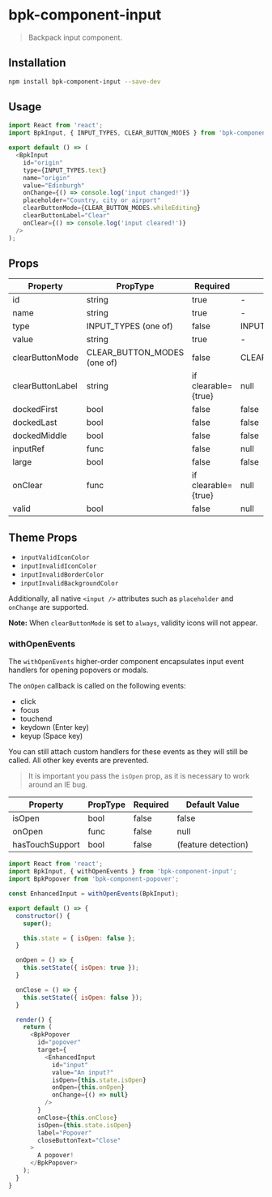 # bpk-component-input

> Backpack input component.

## Installation

```sh
npm install bpk-component-input --save-dev
```

## Usage

```js
import React from 'react';
import BpkInput, { INPUT_TYPES, CLEAR_BUTTON_MODES } from 'bpk-component-input';

export default () => (
  <BpkInput
    id="origin"
    type={INPUT_TYPES.text}
    name="origin"
    value="Edinburgh"
    onChange={() => console.log('input changed!')}
    placeholder="Country, city or airport"
    clearButtonMode={CLEAR_BUTTON_MODES.whileEditing}
    clearButtonLabel="Clear"
    onClear={() => console.log('input cleared!')}
  />
);
```

## Props

| Property         | PropType             | Required                  | Default Value            |
| ---------------- | -------------------------- | ------------------- | ------------------------ |
| id               | string                     | true                | -                        |
| name             | string                     | true                | -                        |
| type             | INPUT_TYPES (one of)       | false               | INPUT_TYPES.text         |
| value            | string                     | true                | -                        |
| clearButtonMode  | CLEAR_BUTTON_MODES (one of)| false               | CLEAR_BUTTON_MODES.never |
| clearButtonLabel | string                     | if clearable={true} | null                     |
| dockedFirst      | bool                       | false               | false                    |
| dockedLast       | bool                       | false               | false                    |
| dockedMiddle     | bool                       | false               | false                    |
| inputRef         | func                       | false               | null                     |
| large            | bool                       | false               | false                    |
| onClear          | func                       | if clearable={true} | null                     |
| valid            | bool                       | false               | null                     |

## Theme Props

* `inputValidIconColor`
* `inputInvalidIconColor`
* `inputInvalidBorderColor`
* `inputInvalidBackgroundColor`

Additionally, all native `<input />` attributes such as `placeholder` and `onChange` are supported.

**Note:** When `clearButtonMode` is set to `always`, validity icons will not appear.

### withOpenEvents

The `withOpenEvents` higher-order component encapsulates input event handlers for opening popovers or modals.

The `onOpen` callback is called on the following events:

* click
* focus
* touchend
* keydown (Enter key)
* keyup (Space key)

You can still attach custom handlers for these events as they will still be called. All other key events are prevented.

> It is important you pass the `isOpen` prop, as it is necessary to work around an IE bug.

| Property        | PropType             | Required  | Default Value       |
| --------------- | -------------------- | --------- | ------------------- |
| isOpen          | bool                 | false     | false               |
| onOpen          | func                 | false     | null                |
| hasTouchSupport | bool                 | false     | (feature detection) |

```js
import React from 'react';
import BpkInput, { withOpenEvents } from 'bpk-component-input';
import BpkPopover from 'bpk-component-popover';

const EnhancedInput = withOpenEvents(BpkInput);

export default () => {
  constructor() {
    super();

    this.state = { isOpen: false };
  }

  onOpen = () => {
    this.setState({ isOpen: true });
  }

  onClose = () => {
    this.setState({ isOpen: false });
  }

  render() {
    return (
      <BpkPopover
        id="popover"
        target={
          <EnhancedInput
            id="input"
            value="An input?"
            isOpen={this.state.isOpen}
            onOpen={this.onOpen}
            onChange={() => null}
          />
        }
        onClose={this.onClose}
        isOpen={this.state.isOpen}
        label="Popover"
        closeButtonText="Close"
      >
        A popover!
      </BpkPopover>
    );
  }
}
```
